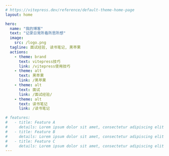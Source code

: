 ```yaml
---
# https://vitepress.dev/reference/default-theme-home-page
layout: home

hero:
  name: "我的博客"
  text: "记录日常所看所思所想"
  image: 
    src: /logo.png
  tagline: 面试经验, 读书笔记, 黑苹果
  actions:
    - theme: brand
      text: vitepress技巧
      link: /vitepress使用技巧
    - theme: alt
      text: 黑苹果
      link: /黑苹果
    - theme: alt
      text: 面试
      link: /面试经验/
    - theme: alt
      text: 读书笔记
      link: /读书笔记

# features:
#   - title: Feature A
#     details: Lorem ipsum dolor sit amet, consectetur adipiscing elit
#   - title: Feature B
#     details: Lorem ipsum dolor sit amet, consectetur adipiscing elit
#   - title: Feature C
#     details: Lorem ipsum dolor sit amet, consectetur adipiscing elit
---
```



